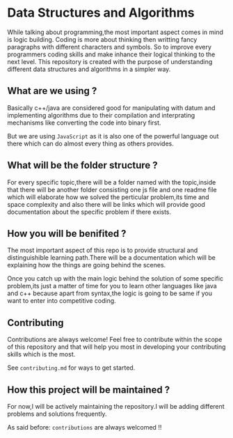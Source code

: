 # Data Structures and Algorithms

While talking about programming,the most important aspect comes in mind is logic building.
Coding is more about thinking then writting fancy paragraphs with different characters and symbols.
So to improve every programmers coding skills and make inhance their logical thinking to the next level.
This repository is created with the purpose of understanding different data structures and algorithms in a simpler way.

## What are we using ?

Basically c++/java are considered good for manipulating with datum and implementing algorithms due to their compilation and interprating mechanisms like converting the code into binary first.

But we are using `JavaScript` as it is also one of the powerful language out there which can do almost every thing as others provides.

## What will be the folder structure ?

For every specific topic,there will be a folder named with the topic,inside that there will be another folder consisting one js file and one readme file which will elaborate how we solved the perticular problem,its time and space complexity and also there will be links which will provide good documentation about the specific problem if there exists.

## How you will be benifited ?

The most important aspect of this repo is to provide structural and distinguishible learning path.There will be a documentation which will be explaining how the things are going behind the scenes.

Once you catch up with the main logic behind the solution of some specific problem,its just a matter of time for you to learn other languages like java and c++ because apart from syntax,the logic is going to be same if you want to enter into competitive coding.

## Contributing

Contributions are always welcome!
Feel free to contribute within the scope of this repository and that will help you most in developing your contributing skills which is the most.

See `contributing.md` for ways to get started.

## How this project will be maintained ?

For now,I will be actively maintaining the repository.I will be adding different problems and solutions frequently.

As said before: `contributions` are always welcomed !!
